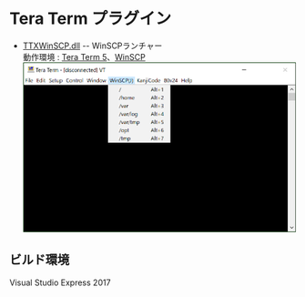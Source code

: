 # Tera Term プラグイン

  - [TTXWinSCP.dll](https://github.com/hkanou/TTXSamples/tree/main/Release) -- WinSCPランチャー  
    動作環境 : [Tera Term 5](https://teratermproject.github.io/)、[WinSCP](https://winscp.net/eng/download.php)  
    ![TTXWinSCP Image](image/TTXWinSCP.png)

## ビルド環境

  Visual Studio Express 2017
